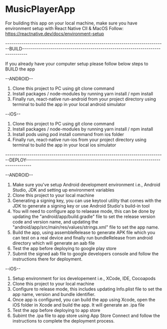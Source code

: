 # MusicPlayerApp

For building this app on your local machine, make sure you have environment setup with React Native ClI & MacOS
Follow: https://reactnative.dev/docs/environment-setup


--------------------------------------------------------------------------------BUILD--------------------------------------------------------------------------------

If you already have your computer setup please follow below steps to BUILD the app

--ANDROID--
1. Clone this project to PC using git clone command
2. Install packages / node-modules by running yarn install / npm install
3. Finally run, react-native run-android from your project directory using terminal to build the app in your local android simulator

--iOS--
1. Clone this project to PC using git clone command
2. Install packages / node-modules by running yarn install / npm install
3. Install pods using pod install command from ios folder
4. Finally run, react-native run-ios from your project directory using terminal to build the app in your local ios simulator






--------------------------------------------------------------------------------DEPLOY--------------------------------------------------------------------------------

--ANDROID--
1. Make sure you've setup Android development environment i.e., Android Studio, JDK and setting up environment variables
2. Clone this project to your local machine
3. Generating a signing key, you can use keytool utility that comes with the JDK to generate a signing key or use Android Studio's build-in tool
4. You will need to configure app to relaease mode, this can be done by updating the "android/app/build.gradle" file to set the release version code and version name, and updating the "android/app/src/main/res/values/strings.xml" file to set the app name.
5. Build the app, using assembleRelease to generate APK file which you can test on a real device and finally run bundleRelease from android directory which will generate an aab file
6. Test the app before deploying to google play store
7. Submit the signed aab file to google developers console and follow the instructions there for deployment.

--iOS--
1. Setup environment for ios developement i.e., XCode, IDE, Cocoapods
2. Clone this project to your local machine
3. Configure to release mode, this includes updating Info.plist file to set the app name, version and bundle identifier.
4. Once app is configured, you can build the app using Xcode, open the iOS folder in Xcode and build the app. It will generate an .ipa file
5. Test the app before deploying to app store
6. Subimt the .ipa file to app store using App Store Connect and follow the instructions to complete the deployment process. 
